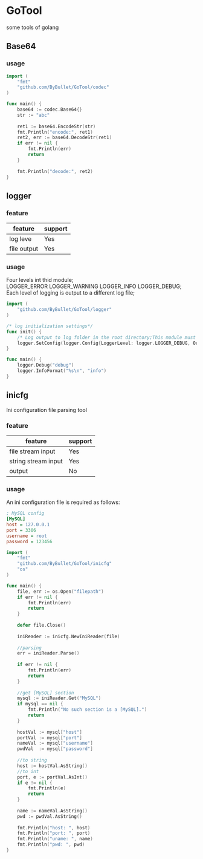 # GoTool
some tools of golang

## Base64
### usage
```go
import (
    "fmt"
    "github.com/ByBullet/GoTool/codec"
)

func main() {
    base64 := codec.Base64{}
    str := "abc"
    
    ret1 := base64.EncodeStr(str)
    fmt.Println("encode:", ret1)
    ret2, err := base64.DecodeStr(ret1)
    if err != nil {
        fmt.Println(err)
        return
    }
    
    fmt.Println("decode:", ret2)
}

```

## logger
### feature
| feature |  support |   
|  ----   |  ----    | 
| log leve|  Yes     | 
|file output|Yes     |

### usage
Four levels int thid module; <br>
LOGGER_ERROR LOGGER_WARNING LOGGER_INFO LOGGER_DEBUG;<br>
Each level of logging is output to a different log file;<br>

```go
import (
	"github.com/ByBullet/GoTool/logger"
)

/* log initialization settings*/
func init() {
	/* Log output to log folder in the root directory;This module must be initialized before other modules; */
	logger.SetConfig(logger.Config{LoggerLevel: logger.LOGGER_DEBUG, OutType: logger.LOGGER_FILE, OutDir: "log"})
}

func main() {
	logger.Debug("debug")
	logger.InfoFormat("%s\n", "info")
}
```

## inicfg
Ini configuration file parsing tool
### feature
| feature             |  support |   
|        ----         |   ----   | 
| file stream input   |   Yes    | 
| string stream input |   Yes    |
| output              |   No     |
### usage
An ini configuration file is required as follows:
```ini
; MySQL config
[MySQL]
host = 127.0.0.1
port = 3306
username = root
password = 123456
```
```go
import (
    "fmt"
    "github.com/ByBullet/GoTool/inicfg"
    "os"
)

func main() {
    file, err := os.Open("filepath")
    if err != nil {
        fmt.Println(err)
        return
    }
    
    defer file.Close()
    
    iniReader := inicfg.NewIniReader(file)
    
    //parsing
    err = iniReader.Parse()
    
    if err != nil {
        fmt.Println(err)
        return
    }
    
    //get [MySQL] section
    mysql := iniReader.Get("MySQL")
    if mysql == nil {
        fmt.Println("No such section is a [MySQL].")
        return
    }
    
    hostVal := mysql["host"]
    portVal := mysql["port"]
    nameVal := mysql["username"]
    pwdVal  := mysql["password"]
    
    //to string
    host := hostVal.AsString()
    //to int
    port, e := portVal.AsInt()
    if e != nil {
        fmt.Println(e)
        return
    }
    
    name := nameVal.AsString()
    pwd := pwdVal.AsString()
    
    fmt.Println("host: ", host)
    fmt.Println("port: ", port)
    fmt.Println("uname: ", name)
    fmt.Println("pwd: ", pwd)	
}
```